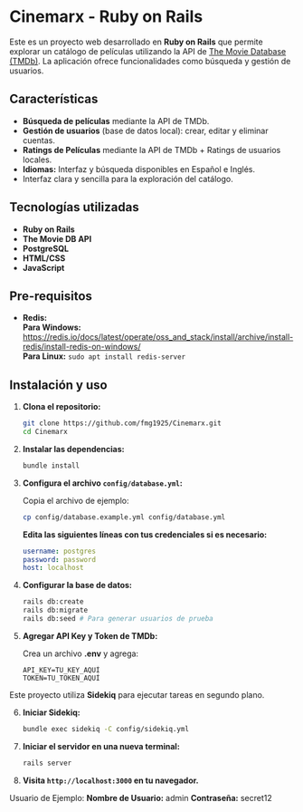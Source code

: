 # Cinemarx - Ruby on Rails

Este es un proyecto web desarrollado en **Ruby on Rails** que permite explorar un catálogo de películas utilizando la API de [The Movie Database (TMDb)](https://www.themoviedb.org/). La aplicación ofrece funcionalidades como búsqueda y gestión de usuarios.

## Características

- **Búsqueda de películas** mediante la API de TMDb.
- **Gestión de usuarios** (base de datos local): crear, editar y eliminar cuentas.
- **Ratings de Películas** mediante la API de TMDb + Ratings de usuarios locales.
- **Idiomas:** Interfaz y búsqueda disponibles en Español e Inglés.
- Interfaz clara y sencilla para la exploración del catálogo.
  
## Tecnologías utilizadas

- **Ruby on Rails**
- **The Movie DB API**
- **PostgreSQL**
- **HTML/CSS**
- **JavaScript**

## Pre-requisitos
- **Redis:**\
    **Para Windows:** https://redis.io/docs/latest/operate/oss_and_stack/install/archive/install-redis/install-redis-on-windows/ \
    **Para Linux:** `sudo apt install redis-server`

## Instalación y uso

1. **Clona el repositorio:**

   ```bash
   git clone https://github.com/fmg1925/Cinemarx.git
   cd Cinemarx
   ```

2. **Instalar las dependencias:**
    ```bash
    bundle install
    ```

3. **Configura el archivo `config/database.yml`:**

    Copia el archivo de ejemplo:
    ```bash
    cp config/database.example.yml config/database.yml
    ```

    **Edita las siguientes líneas con tus credenciales si es necesario:**
    ```yml
    username: postgres
    password: password
    host: localhost
    ```

4. **Configurar la base de datos:**
    ```bash
    rails db:create
    rails db:migrate
    rails db:seed # Para generar usuarios de prueba
    ```

5. **Agregar API Key y Token de TMDb:**

    Crea un archivo **.env** y agrega:

    ```env
    API_KEY=TU_KEY_AQUÍ
    TOKEN=TU_TOKEN_AQUÍ
    ```

Este proyecto utiliza **Sidekiq** para ejecutar tareas en segundo plano.

6. **Iniciar Sidekiq:**
    ```bash
    bundle exec sidekiq -C config/sidekiq.yml
    ```

7. **Iniciar el servidor en una nueva terminal:**
    ```bash
    rails server
    ```

8. **Visita `http://localhost:3000` en tu navegador.**

Usuario de Ejemplo:
**Nombre de Usuario:** admin
**Contraseña:** secret12